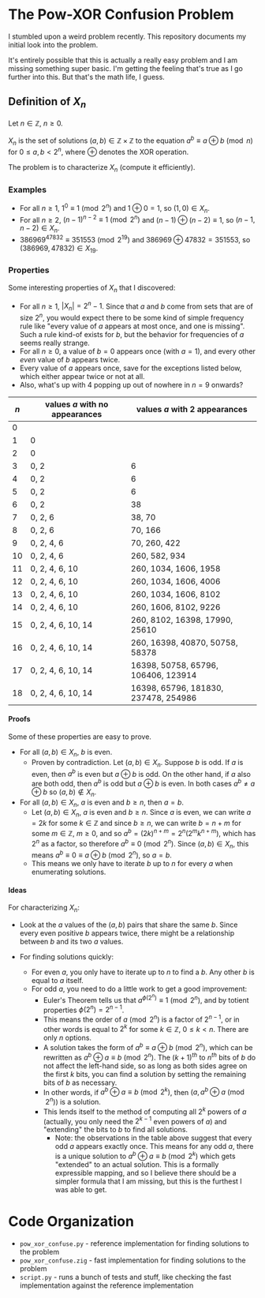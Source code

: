 # The Pow-XOR Confusion Problem

I stumbled upon a weird problem recently. This repository documents my initial look into the problem.

It's entirely possible that this is actually a really easy problem and I am missing something super basic. I'm getting the feeling that's true as I go further into this. But that's the math life, I guess.

## Definition of $X_n$

Let $n \in \mathbb{Z}$, $n \geq 0.$

$X_n$ is the set of solutions $(a, b) \in \mathbb{Z} \times \mathbb{Z}$ to the equation $a^b \equiv a \oplus b \pmod{n}$ for $0 \leq a,b < 2^n$, where $\oplus$ denotes the XOR operation.

The problem is to characterize $X_n$ (compute it efficiently).

### Examples

 * For all $n \geq 1$, $1^0 \equiv 1 \pmod{2^n}$ and $1 \oplus 0 = 1$, so $(1, 0) \in X_n$.
 * For all $n \geq 2$, $(n-1)^{n-2} \equiv 1 \pmod{2^n}$ and $(n-1) \oplus (n-2) \equiv 1$, so $(n-1, n-2) \in X_n$.
 * $386969^{47832} \equiv 351553 \pmod{2^{19}}$ and $386969 \oplus 47832 = 351553$, so $(386969, 47832) \in X_{19}$.

### Properties

Some interesting properties of $X_n$ that I discovered:
 * For all $n \geq 1$, $|X_n| = 2^n-1$. Since that $a$ and $b$ come from sets that are of size $2^n$, you would expect there to be some kind of simple frequency rule like "every value of $a$ appears at most once, and one is missing". Such a rule kind-of exists for $b$, but the behavior for frequencies of $a$ seems really strange.
 * For all $n \geq 0$, a value of $b=0$ appears once (with $a=1$), and every other _even_ value of $b$ appears twice.
 * Every value of $a$ appears once, save for the exceptions listed below, which either appear twice or not at all.
 * Also, what's up with 4 popping up out of nowhere in $n=9$ onwards?

| $n$ | values $a$ with no appearances | values $a$ with 2 appearances        |
| --- | ------------------------------ | ------------------------------------ |
| 0   |                                |                                      |
| 1   | 0                              |                                      |
| 2   | 0                              |                                      |
| 3   | 0, 2                           | 6                                    |
| 4   | 0, 2                           | 6                                    |
| 5   | 0, 2                           | 6                                    |
| 6   | 0, 2                           | 38                                   |
| 7   | 0, 2, 6                        | 38, 70                               |
| 8   | 0, 2, 6                        | 70, 166                              |
| 9   | 0, 2, 4, 6                     | 70, 260, 422                         |
| 10  | 0, 2, 4, 6                     | 260, 582, 934                        |
| 11  | 0, 2, 4, 6, 10                 | 260, 1034, 1606, 1958                |
| 12  | 0, 2, 4, 6, 10                 | 260, 1034, 1606, 4006                |
| 13  | 0, 2, 4, 6, 10                 | 260, 1034, 1606, 8102                |
| 14  | 0, 2, 4, 6, 10                 | 260, 1606, 8102, 9226                |
| 15  | 0, 2, 4, 6, 10, 14             | 260, 8102, 16398, 17990, 25610       |
| 16  | 0, 2, 4, 6, 10, 14             | 260, 16398, 40870, 50758, 58378      |
| 17  | 0, 2, 4, 6, 10, 14             | 16398, 50758, 65796, 106406, 123914  |
| 18  | 0, 2, 4, 6, 10, 14             | 16398, 65796, 181830, 237478, 254986 |

#### Proofs

Some of these properties are easy to prove.
 * For all $(a, b) \in X_n$, $b$ is even.
   * Proven by contradiction. Let $(a, b) \in X_n$. Suppose $b$ is odd. If $a$ is even, then $a^b$ is even but $a \oplus b$ is odd. On the other hand, if $a$ also are both odd, then $a^b$ is odd but $a \oplus b$ is even. In both cases $a^b \neq a \oplus b$ so $(a, b) \not \in X_n$.
 * For all $(a, b) \in X_n$, $a$ is even and $b \geq n$, then $a = b$.
   * Let $(a, b) \in X_n$, $a$ is even and $b \geq n$. Since $a$ is even, we can write $a=2k$ for some $k \in \mathbb{Z}$ and since $b \geq n$, we can write $b = n + m$ for some $m \in \mathbb{Z}$, $m \geq 0$, and so $a^b = (2k)^{n + m} = 2^n (2^mk^{n+m})$, which has $2^n$ as a factor, so therefore $a^b \equiv 0 \pmod{2^n}$. Since $(a, b) \in X_n$, this means $a^b \equiv 0 \equiv a \oplus b \pmod{2^n}$, so $a = b$.
   * This means we only have to iterate $b$ up to $n$ for every $a$ when enumerating solutions.

#### Ideas

For characterizing $X_n$:

 * Look at the $a$ values of the $(a, b)$ pairs that share the same $b$. Since every even positive $b$ appears twice, there might be a relationship between $b$ and its two $a$ values.

 * For finding solutions quickly:
   * For even $a$, you only have to iterate up to $n$ to find a $b$. Any other $b$ is equal to $a$ itself.
   * For odd $a$, you need to do a little work to get a good improvement:
     * Euler's Theorem tells us that $a^{\phi(2^n)} \equiv 1 \pmod{2^n}$, and by totient properties $\phi(2^n) = 2^{n-1}$.
     * This means the order of $a \pmod{2^n}$ is a factor of $2^{n-1}$, or in other words is equal to $2^k$ for some $k \in \mathbb{Z}$, $0 \leq k < n$. There are only $n$ options.
     * A solution takes the form of $a^b \equiv a \oplus b \pmod{2^n}$, which can be rewritten as $a^b \oplus a \equiv b \pmod{2^n}$. The $(k+1)^{th}$ to $n^{th}$ bits of $b$ do not affect the left-hand side, so as long as both sides agree on the first $k$ bits, you can find a solution by setting the remaining bits of $b$ as necessary.
     * In other words, if $a^b \oplus a \equiv b \pmod{2^k}$, then $(a, a^b \oplus a \pmod{2^n})$ is a solution.
     * This lends itself to the method of computing all $2^k$ powers of $a$ (actually, you only need the $2^{k-1}$ even powers of $a$) and "extending" the bits to $b$ to find all solutions.
       * Note: the observations in the table above suggest that every odd $a$ appears exactly once. This means for any odd $a$, there is a unique solution to $a^b \oplus a \equiv b \pmod{2^k}$ which gets "extended" to an actual solution. This is a formally expressible mapping, and so I believe there should be a simpler formula that I am missing, but this is the furthest I was able to get.

# Code Organization

 * `pow_xor_confuse.py` - reference implementation for finding solutions to the problem
 * `pow_xor_confuse.zig` - fast implementation for finding solutions to the problem
 * `script.py` - runs a bunch of tests and stuff, like checking the fast implementation against the reference implementation

